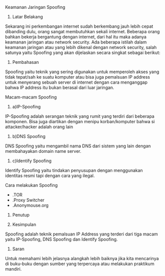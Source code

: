 Keamanan Jaringan Spoofing

1. Latar Belakang

Sekarang ini perkembangan internet sudah berkembang jauh lebih cepat dibanding dulu, orang sangat membutuhkan sekali internet. Beberapa orang bahkan bekerja bergantung dengan internet, dari hal itu maka adanya keamanan jaringan atau network security. Ada beberapa istilah dalam keamanan jaringan atau yang lebih dikenal dengan network security, salah satunya yaitu Spoofing yang akan dijelaskan secara singkat sebagai berikut:

1. Pembahasan

Spoofing yaitu teknik yang sering digunakan untuk memperoleh akses yang tidak tepat/sah ke suatu komputer atau bisa juga pemalsuan IP address untuk menyerang sebuah server di internet dengan cara menganggap bahwa IP address itu bukan berasal dari luar jaringan.

 Macam-macam Spoofing

1. a)IP-Spoofing

IP-Spoofing adalah serangan teknik yang rumit yang terdiri dari beberapa komponen. Bisa juga diartikan dengan menipu korban/komputer bahwa si attacker/hacker adalah orang lain

1. b)DNS Spoofing

DNS Spoofing yaitu mengambil nama DNS dari sistem yang lain dengan membahayakan domain name server.

1. c)Identify Spoofing

Identify Spoofing yaitu tindakan penyusupan dengan menggunakan identitas resmi tapi dengan cara yang ilegal.

 Cara melakukan Spoofing

- .TOR
- .Proxy Switcher
- .Anonymouse.org

1. Penutup

1. Kesimpulan

Spoofing adalah teknik pemalsuan IP Address yang terderi dari tiga macam yaitu IP-Spoofing, DNS Spoofing dan Identify Spoofing.

1. Saran

Untuk memahami lebih jelasnya alangkah lebih baiknya jika kita mencarinya di buku-buku dengan sumber yang terpercaya atau melakukan praktikum mandiri.

